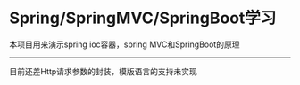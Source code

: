 # Spring/SpringMVC/SpringBoot学习
本项目用来演示spring ioc容器，spring MVC和SpringBoot的原理

****
目前还差Http请求参数的封装，模版语言的支持未实现